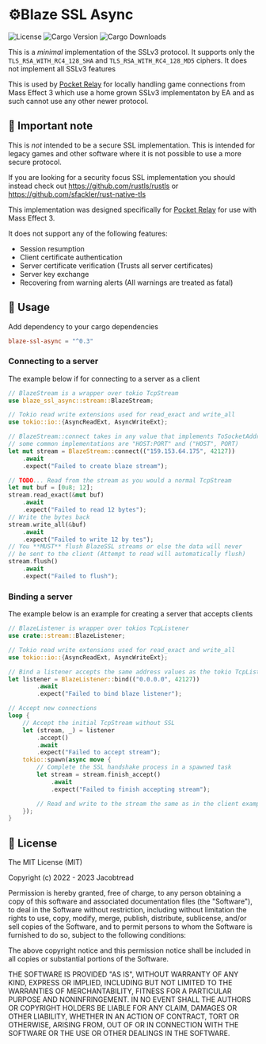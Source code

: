 # ⚙️Blaze SSL Async

![License](https://img.shields.io/github/license/jacobtread/blaze-ssl-async?style=for-the-badge)
![Cargo Version](https://img.shields.io/crates/v/blaze-ssl-async?style=for-the-badge)
![Cargo Downloads](https://img.shields.io/crates/d/blaze-ssl-async?style=for-the-badge)

This is a *minimal* implementation of the SSLv3 protocol. It supports only the `TLS_RSA_WITH_RC4_128_SHA` and `TLS_RSA_WITH_RC4_128_MD5` ciphers. It does not implement all SSLv3 features

This is used by [Pocket Relay](https://github.com/PocketRelay/) for locally handling game connections from Mass Effect 3 which use a home grown SSLv3 implementaton by EA and as such cannot use any other newer protocol.

## 📌 Important note

This is *not* intended to be a secure SSL implementation. This is intended for legacy games and other software where it is not possible to use a more secure protocol.

If you are looking for a security focus SSL implementation you should instead check out https://github.com/rustls/rustls or https://github.com/sfackler/rust-native-tls

This implementation was designed specifically for [Pocket Relay](https://github.com/PocketRelay/) for use with Mass Effect 3.

It does not support any of the following features:
- Session resumption
- Client certificate authentication
- Server certificate verification (Trusts all server certificates)
- Server key exchange
- Recovering from warning alerts (All warnings are treated as fatal)

## 📄 Usage

Add dependency to your cargo dependencies

```toml
blaze-ssl-async = "^0.3"
```

### Connecting to a server

The example below if for connecting to a server as a client

```rust
// BlazeStream is a wrapper over tokio TcpStream
use blaze_ssl_async::stream::BlazeStream;

// Tokio read write extensions used for read_exact and write_all
use tokio::io::{AsyncReadExt, AsyncWriteExt};

// BlazeStream::connect takes in any value that implements ToSocketAddrs
// some common implementations are "HOST:PORT" and ("HOST", PORT)
let mut stream = BlazeStream::connect(("159.153.64.175", 42127))
    .await
    .expect("Failed to create blaze stream");

// TODO... Read from the stream as you would a normal TcpStream
let mut buf = [0u8; 12];
stream.read_exact(&mut buf)
    .await
    .expect("Failed to read 12 bytes");
// Write the bytes back
stream.write_all(&buf)
    .await
    .expect("Failed to write 12 by tes");
// You **MUST** flush BlazeSSL streams or else the data will never
// be sent to the client (Attempt to read will automatically flush)
stream.flush()
    .await
    .expect("Failed to flush");
```

### Binding a server

The example below is an example for creating a server that accepts clients

```rust
// BlazeListener is wrapper over tokios TcpListener
use crate::stream::BlazeListener;

// Tokio read write extensions used for read_exact and write_all
use tokio::io::{AsyncReadExt, AsyncWriteExt};

// Bind a listener accepts the same address values as the tokio TcpListener
let listener = BlazeListener::bind(("0.0.0.0", 42127))
        .await
        .expect("Failed to bind blaze listener");

// Accept new connections
loop {
    // Accept the initial TcpStream without SSL 
    let (stream, _) = listener
        .accept()
        .await
        .expect("Failed to accept stream");
    tokio::spawn(async move {
        // Complete the SSL handshake process in a spawned task
        let stream = stream.finish_accept()
            .await
            .expect("Failed to finish accepting stream");

        // Read and write to the stream the same as in the client example
    });
}
```

## 🧾 License

The MIT License (MIT)

Copyright (c) 2022 - 2023 Jacobtread

Permission is hereby granted, free of charge, to any person obtaining a copy
of this software and associated documentation files (the "Software"), to deal
in the Software without restriction, including without limitation the rights
to use, copy, modify, merge, publish, distribute, sublicense, and/or sell
copies of the Software, and to permit persons to whom the Software is
furnished to do so, subject to the following conditions:

The above copyright notice and this permission notice shall be included in all
copies or substantial portions of the Software.

THE SOFTWARE IS PROVIDED "AS IS", WITHOUT WARRANTY OF ANY KIND, EXPRESS OR
IMPLIED, INCLUDING BUT NOT LIMITED TO THE WARRANTIES OF MERCHANTABILITY,
FITNESS FOR A PARTICULAR PURPOSE AND NONINFRINGEMENT. IN NO EVENT SHALL THE
AUTHORS OR COPYRIGHT HOLDERS BE LIABLE FOR ANY CLAIM, DAMAGES OR OTHER
LIABILITY, WHETHER IN AN ACTION OF CONTRACT, TORT OR OTHERWISE, ARISING FROM,
OUT OF OR IN CONNECTION WITH THE SOFTWARE OR THE USE OR OTHER DEALINGS IN THE
SOFTWARE.
